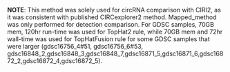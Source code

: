**NOTE**: This method was solely used for circRNA comparison with CIRI2, as it was consistent with published CIRCexplorer2 method. Mapped_method was only performed for detection comparison. For GDSC samples, 70GB mem, 120hr run-time was used for TopHat2 rule, while 70GB mem and 72hr wall-time was used for TopHatFusion rule for some GDSC samples that were larger (gdsc16756_4#51, gdsc16756_6#53, gdsc16848_2,gdsc16848_3,gdsc16848_7,gdsc16871_5,gdsc16871_6,gdsc16872_2,gdsc16872_4,gdsc16872_5).
